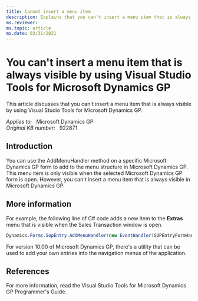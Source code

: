 ```yaml
---
title: Cannot insert a menu item
description: Explains that you can't insert a menu item that is always visible by using Visual Studio Tools for Microsoft Dynamics GP.
ms.reviewer:
ms.topic: article
ms.date: 03/31/2021
---
```

# You can't insert a menu item that is always visible by using Visual Studio Tools for Microsoft Dynamics GP

This article discusses that you can't insert a menu item that is always visible by using Visual Studio Tools for Microsoft Dynamics GP.

_Applies to:_ &nbsp; Microsoft Dynamics GP  
_Original KB number:_ &nbsp; 922871

## Introduction

You can use the AddMenuHandler method on a specific Microsoft Dynamics GP form to add to the menu structure in Microsoft Dynamics GP. This menu item is only visible when the selected Microsoft Dynamics GP form is open. However, you can't insert a menu item that is always visible in Microsoft Dynamics GP.

## More information

For example, the following line of C# code adds a new item to the **Extras** menu that is visible when the Sales Transaction window is open.

```csharp
Dynamics.Forms.SopEntry.AddMenuHandler(new EventHandler(SOPEntryFormHandler), "SOP Menu Item");
```

For version 10.00 of Microsoft Dynamics GP, there's a utility that can be used to add your own entries into the navigation menus of the application.

## References

For more information, read the Visual Studio Tools for Microsoft Dynamics GP Programmer's Guide.
